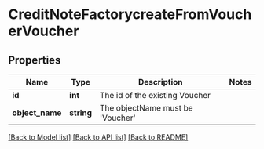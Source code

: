 # CreditNoteFactorycreateFromVoucherVoucher

## Properties
Name | Type | Description | Notes
------------ | ------------- | ------------- | -------------
**id** | **int** | The id of the existing Voucher | 
**object_name** | **string** | The objectName must be &#x27;Voucher&#x27; | 

[[Back to Model list]](../../README.md#documentation-for-models) [[Back to API list]](../../README.md#documentation-for-api-endpoints) [[Back to README]](../../README.md)

